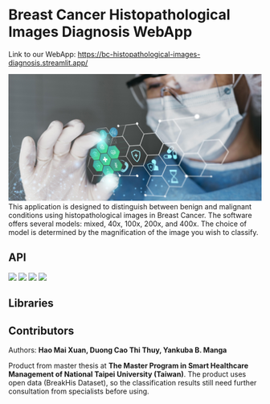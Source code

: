# Breast Cancer Histopathological Images Diagnosis WebApp
Link to our WebApp: https://bc-histopathological-images-diagnosis.streamlit.app/

![Alt text](medical-banner-with-doctor-wearing-goggles.jpg)
This application is designed to distinguish between benign and malignant conditions using histopathological images in Breast Cancer. The software offers several models: mixed, 40x, 100x, 200x, and 400x. The choice of model is determined by the magnification of the image you wish to classify.

## API
<img src="https://logos-world.net/wp-content/uploads/2020/12/MATLAB-Symbol.jpg" height="50">
<img src="https://encrypted-tbn0.gstatic.com/images?q=tbn:ANd9GcQfRifdzp0N20bUF4o5rINjkv3pIboBuOPKzg&s" height="50">
<img src="https://algotrading101.com/learn/wp-content/uploads/2021/05/Google-Colab-Guide-e1620759490851.jpg" height="50">
<img src="https://streamlit.io/images/brand/streamlit-logo-primary-colormark-darktext.svg" height="50">

## Libraries


## Contributors

Authors: **Hao Mai Xuan, Duong Cao Thi Thuy, Yankuba B. Manga**

Product from master thesis at **The Master Program in Smart Healthcare Management of National Taipei University (Taiwan)**. 
The product uses open data (BreakHis Dataset), so the classification results still need further consultation from specialists before using.

